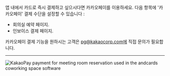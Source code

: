 앱 내에서 카드로 즉시 결제하고 싶으시다면 카카오페이를 이용하세요. 다음 항목에 '카카오페이' 결제 수단을 설정할 수 있습니다 :

- 회의실 예약 페이지.
- 인보이스 결제 페이지.

카카오페이 결제 기능을 원하시는 고객은 pg@kakaocorp.com에 직접 문의가 필요합니다.

---

![KakaoPay payment for meeting room reservation used in the andcards coworking space software](https://d7ccq1i35b0cj.cloudfront.net/andcards-bookings-create-payment-methods-card-light-en-1920-1200.png)
